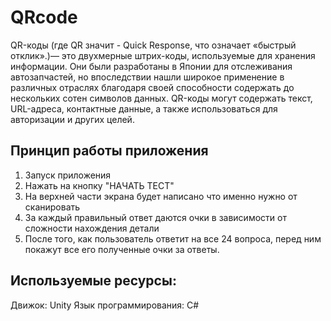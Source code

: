 # QRcode 

QR-коды (где QR значит - Quick Response, что означает «быстрый отклик».)— это двухмерные штрих-коды, используемые для хранения информации. Они были разработаны в Японии для отслеживания автозапчастей, но впоследствии нашли широкое применение в различных отраслях благодаря своей способности содержать до нескольких сотен символов данных. QR-коды могут содержать текст, URL-адреса, контактные данные, а также использоваться для авторизации и других целей.
## Принцип работы приложения 
1. Запуск приложения
2. Нажать на кнопку "НАЧАТЬ ТЕСТ"
3. На верхней части экрана будет написано что именно нужно от сканировать
4. За каждый правильный ответ даются очки в зависимости от сложности нахождения детали
5. После того, как пользователь ответит на все 24 вопроса, перед ним покажут все его полученные очки за ответы.

## Используемые ресурсы:
Движок: Unity
Язык программирования: C#

